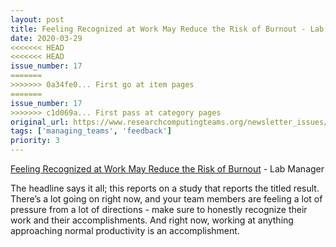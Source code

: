 ```yaml
---
layout: post
title: Feeling Recognized at Work May Reduce the Risk of Burnout - Lab Manager
date: 2020-03-29
<<<<<<< HEAD
<<<<<<< HEAD
issue_number: 17
=======
>>>>>>> 0a34fe0... First go at item pages
=======
issue_number: 17
>>>>>>> c1d069a... First pass at category pages
original_url: https://www.researchcomputingteams.org/newsletter_issues/0017
tags: ['managing_teams', 'feedback']
priority: 3
---
```


<!-- markdownlint-disable MD033 -->
<!-- markdownlint-disable MD041 -->
<!-- markdownlint-disable MD049 -->

[Feeling Recognized at Work May Reduce the Risk of Burnout](https://www.labmanager.com/news/feeling-recognized-at-work-may-reduce-the-risk-of-burnout-22024) - Lab Manager

The headline says it all; this reports on a study that reports the titled result.  There’s a lot going on right now, and your team members are feeling a lot of pressure from a lot of directions - make sure to honestly recognize their work and their accomplishments.  And right now, working at anything approaching normal productivity is an accomplishment.

